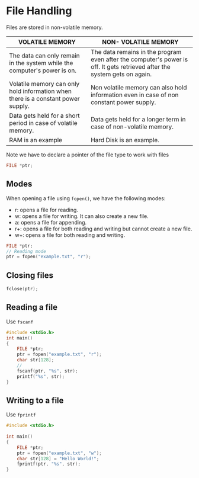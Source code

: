 # File Handling

Files are stored in non-volatile memory.

| VOLATILE MEMORY | NON- VOLATILE MEMORY |
|---|---|
| The data can only remain in the system while the computer's power is on. | The data remains in the program even after the computer's power is off. It gets retrieved after the system gets on again. |
| Volatile memory can only hold information when there is a constant power supply. | Non volatile memory can also hold information even in case of non constant power supply. |
| Data gets held for a short period in case of volatile memory. | Data gets held for a longer term in case of non-volatile memory. |
| RAM is an example | Hard Disk is an example. |

Note we have to declare a pointer of the file type to work with files

```c
FILE *ptr;
```

## Modes

When opening a file using `fopen()`, we have the following modes:

- r: opens a file for reading.
- w: opens a file for writing. It can also create a new file.
- a: opens a file for appending.
- r+: opens a file for both reading and writing but cannot create a new file.
- w+: opens a file for both reading and writing.

```c
FILE *ptr;
// Reading mode
ptr = fopen("example.txt", "r");
```

## Closing files

```c
fclose(ptr);
```

## Reading a file

Use `fscanf`

```c
#include <stdio.h>
int main()
{
    FILE *ptr;
    ptr = fopen("example.txt", "r");
    char str[128];
    //
    fscanf(ptr, "%s", str);
    printf("%s", str);
}
```

## Writing to a file

Use `fprintf`

```c
#include <stdio.h>
 
int main()
{
    FILE *ptr;
    ptr = fopen("example.txt", "w");
    char str[128] = "Hello World!";
    fprintf(ptr, "%s", str);
}
```


